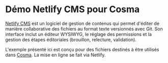 # Démo Netlify CMS pour Cosma

[Netlify CMS](https://www.netlifycms.org/) est un logiciel de gestion de contenus qui permet d'éditer de manière collaborative des fichiers au format texte versionnés avec Git. Son interface inclut un éditeur WYSIWYG, le réglage des permissions et la gestion des étapes éditoriales (brouillon, relecture, validation).

L'exemple présenté ici est conçu pour des fichiers destinés à être utilisés dans [Cosma](https://cosma.graphlab.fr/). La mise en ligne se fait via Netlify.

